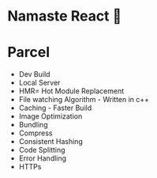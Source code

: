 # Namaste React 🚀


# Parcel
- Dev Build 
- Local Server
- HMR= Hot  Module Replacement
- File watching Algorithm - Written in c++
- Caching - Faster Build
- Image Optimization
- Bundling
- Compress
- Consistent Hashing
- Code Splitting
- Error Handling
- HTTPs